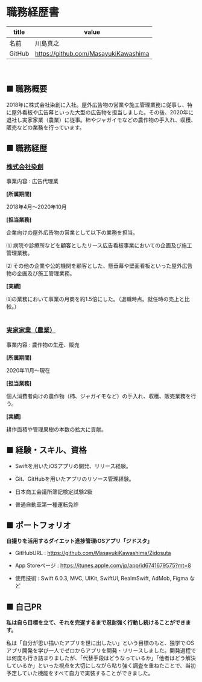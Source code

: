 # 職務経歴書

| title  | value                                |
| ------ | ------------------------------------ |
| 名前     | 川島真之                                 |
| GitHub | https://github.com/MasayukiKawashima |

<br>

## ■ 職務概要

2018年に株式会社染創に入社。屋外広告物の営業や施工管理業務に従事し、特に屋外看板や広告幕といった大型の広告物を担当しました。その後、2020年に退社し実家家業（農業）に従事。柿やジャガイモなどの農作物の手入れ、収穫、販売などの業務を行っています。
  <br>

## ■ 職務経歴

### <ins>株式会社染創</ins>

  事業内容 : 広告代理業

  **[所属期間]**

  2018年4月〜2020年10月

  **[担当業務]**

  企業向けの屋外広告物の営業として以下の業務を担当。

  ⑴ 病院や診療所などを顧客としたリース広告看板事業においての企画及び施工管理業務。

  ⑵ その他の企業や公的機関を顧客とした、懸垂幕や壁面看板といった屋外広告物の企画及び施工管理業務。

  **[実績]**

  ⑴の業務において事業の月商を約1.5倍にした。（退職時点。就任時の売上と比較。）
  <br>
  <br>

### <ins>実家家業（農業）</ins>

  事業内容 : 農作物の生産、販売

  **[所属期間]**

  2020年11月〜現在

  **[担当業務]**

  個人消費者向けの農作物（柿、ジャガイモなど）の手入れ、収穫、販売業務を行う。

  **[実績]**

  耕作面積や管理果樹の本数の拡大に貢献。
  <br>

## ■ 経験・スキル、資格

- Swiftを用いたiOSアプリの開発、リリース経験。

- Git、GitHubを用いたアプリのリソース管理経験。

- 日本商工会議所簿記検定試験2級

- 普通自動車第一種運転免許



## ■ ポートフォリオ

**自撮りを活用するダイエット進捗管理iOSアプリ「ジドスタ」**

- GitHubURL : https://github.com/MasayukiKawashima/Zidosuta

- App Storeページ : https://itunes.apple.com/jp/app/id6741679575?mt=8

- 使用技術 : Swift 6.0.3, MVC, UIKit, SwiftUI, RealmSwift, AdMob, Figma など



## ■ 自己PR

**私は自ら目標を立て、それを完遂するまで忍耐強く行動し続けることができます。**

私は「自分が思い描いたアプリを世に出したい」という目標のもと、独学でiOSアプリ開発を学び一人でゼロからアプリを開発・リリースしました。開発過程では何度も行き詰まりましたが、「代替手段はどうなっているか」「他者はどう解決しているか」といった視点を大切にしながら粘り強く調査を重ねたことで、当初予定していた機能をすべて自力で実装することができました。
